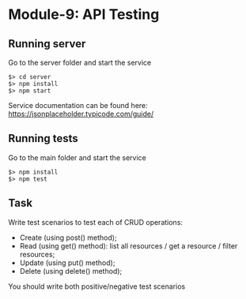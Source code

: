 # Module-9: API Testing

## Running server

Go to the server folder and start the service

```
$> cd server
$> npm install
$> npm start
```

Service documentation can be found here: https://jsonplaceholder.typicode.com/guide/

## Running tests

Go to the main folder and start the service

```
$> npm install
$> npm test
```

## Task

Write test scenarios to test each of CRUD operations:

- Create (using post() method);
- Read (using get() method): list all resources / get a resource / filter resources;
- Update (using put() method);
- Delete (using delete() method);

You should write both positive/negative test scenarios
